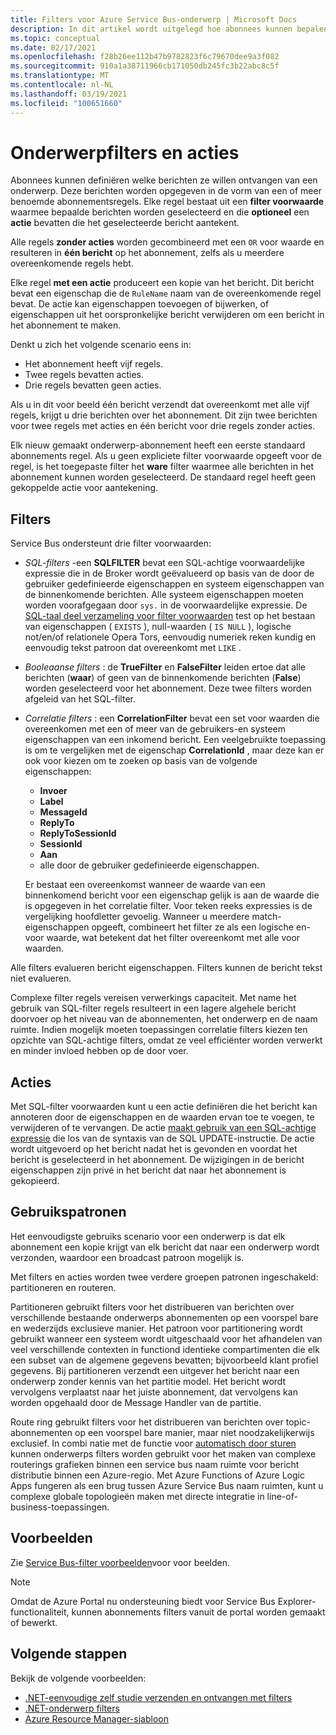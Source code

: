 ```yaml
---
title: Filters voor Azure Service Bus-onderwerp | Microsoft Docs
description: In dit artikel wordt uitgelegd hoe abonnees kunnen bepalen welke berichten ze willen ontvangen van een onderwerp door filters op te geven.
ms.topic: conceptual
ms.date: 02/17/2021
ms.openlocfilehash: f28b26ee112b47b9782823f6c79670dee9a3f082
ms.sourcegitcommit: 910a1a38711966cb171050db245fc3b22abc8c5f
ms.translationtype: MT
ms.contentlocale: nl-NL
ms.lasthandoff: 03/19/2021
ms.locfileid: "100651660"
---
```

# <a name="topic-filters-and-actions"></a>Onderwerpfilters en acties

Abonnees kunnen definiëren welke berichten ze willen ontvangen van een onderwerp. Deze berichten worden opgegeven in de vorm van een of meer benoemde abonnementsregels. Elke regel bestaat uit een **filter voorwaarde** waarmee bepaalde berichten worden geselecteerd en die **optioneel** een **actie** bevatten die het geselecteerde bericht aantekent. 

Alle regels **zonder acties** worden gecombineerd met een `OR` voor waarde en resulteren in **één bericht** op het abonnement, zelfs als u meerdere overeenkomende regels hebt. 

Elke regel **met een actie** produceert een kopie van het bericht. Dit bericht bevat een eigenschap die de `RuleName` naam van de overeenkomende regel bevat. De actie kan eigenschappen toevoegen of bijwerken, of eigenschappen uit het oorspronkelijke bericht verwijderen om een bericht in het abonnement te maken. 

Denkt u zich het volgende scenario eens in:

- Het abonnement heeft vijf regels.
- Twee regels bevatten acties.
- Drie regels bevatten geen acties.

Als u in dit voor beeld één bericht verzendt dat overeenkomt met alle vijf regels, krijgt u drie berichten over het abonnement. Dit zijn twee berichten voor twee regels met acties en één bericht voor drie regels zonder acties. 

Elk nieuw gemaakt onderwerp-abonnement heeft een eerste standaard abonnements regel. Als u geen expliciete filter voorwaarde opgeeft voor de regel, is het toegepaste filter het **ware** filter waarmee alle berichten in het abonnement kunnen worden geselecteerd. De standaard regel heeft geen gekoppelde actie voor aantekening.

## <a name="filters"></a>Filters
Service Bus ondersteunt drie filter voorwaarden:

-   *SQL-filters* -een **SQLFILTER** bevat een SQL-achtige voorwaardelijke expressie die in de Broker wordt geëvalueerd op basis van de door de gebruiker gedefinieerde eigenschappen en systeem eigenschappen van de binnenkomende berichten. Alle systeem eigenschappen moeten worden voorafgegaan door `sys.` in de voorwaardelijke expressie. De [SQL-taal deel verzameling voor filter voorwaarden](service-bus-messaging-sql-filter.md) test op het bestaan van eigenschappen ( `EXISTS` ), null-waarden ( `IS NULL` ), logische not/en/of relationele Opera Tors, eenvoudig numeriek reken kundig en eenvoudig tekst patroon dat overeenkomt met `LIKE` .
-   *Booleaanse filters* : de **TrueFilter** en **FalseFilter** leiden ertoe dat alle berichten (**waar**) of geen van de binnenkomende berichten (**False**) worden geselecteerd voor het abonnement. Deze twee filters worden afgeleid van het SQL-filter. 
-   *Correlatie filters* : een **CorrelationFilter** bevat een set voor waarden die overeenkomen met een of meer van de gebruikers-en systeem eigenschappen van een inkomend bericht. Een veelgebruikte toepassing is om te vergelijken met de eigenschap **CorrelationId** , maar deze kan er ook voor kiezen om te zoeken op basis van de volgende eigenschappen:

    - **Invoer**
     - **Label**
     - **MessageId**
     - **ReplyTo**
     - **ReplyToSessionId**
     - **SessionId** 
     - **Aan**
     - alle door de gebruiker gedefinieerde eigenschappen. 
     
     Er bestaat een overeenkomst wanneer de waarde van een binnenkomend bericht voor een eigenschap gelijk is aan de waarde die is opgegeven in het correlatie filter. Voor teken reeks expressies is de vergelijking hoofdletter gevoelig. Wanneer u meerdere match-eigenschappen opgeeft, combineert het filter ze als een logische en-voor waarde, wat betekent dat het filter overeenkomt met alle voor waarden.

Alle filters evalueren bericht eigenschappen. Filters kunnen de bericht tekst niet evalueren.

Complexe filter regels vereisen verwerkings capaciteit. Met name het gebruik van SQL-filter regels resulteert in een lagere algehele bericht doorvoer op het niveau van de abonnementen, het onderwerp en de naam ruimte. Indien mogelijk moeten toepassingen correlatie filters kiezen ten opzichte van SQL-achtige filters, omdat ze veel efficiënter worden verwerkt en minder invloed hebben op de door voer.

## <a name="actions"></a>Acties

Met SQL-filter voorwaarden kunt u een actie definiëren die het bericht kan annoteren door de eigenschappen en de waarden ervan toe te voegen, te verwijderen of te vervangen. De actie [maakt gebruik van een SQL-achtige expressie](service-bus-messaging-sql-filter.md) die los van de syntaxis van de SQL UPDATE-instructie. De actie wordt uitgevoerd op het bericht nadat het is gevonden en voordat het bericht is geselecteerd in het abonnement. De wijzigingen in de bericht eigenschappen zijn privé in het bericht dat naar het abonnement is gekopieerd.

## <a name="usage-patterns"></a>Gebruikspatronen

Het eenvoudigste gebruiks scenario voor een onderwerp is dat elk abonnement een kopie krijgt van elk bericht dat naar een onderwerp wordt verzonden, waardoor een broadcast patroon mogelijk is.

Met filters en acties worden twee verdere groepen patronen ingeschakeld: partitioneren en routeren.

Partitioneren gebruikt filters voor het distribueren van berichten over verschillende bestaande onderwerps abonnementen op een voorspel bare en wederzijds exclusieve manier. Het patroon voor partitionering wordt gebruikt wanneer een systeem wordt uitgeschaald voor het afhandelen van veel verschillende contexten in functiond identieke compartimenten die elk een subset van de algemene gegevens bevatten; bijvoorbeeld klant profiel gegevens. Bij partitioneren verzendt een uitgever het bericht naar een onderwerp zonder kennis van het partitie model. Het bericht wordt vervolgens verplaatst naar het juiste abonnement, dat vervolgens kan worden opgehaald door de Message Handler van de partitie.

Route ring gebruikt filters voor het distribueren van berichten over topic-abonnementen op een voorspel bare manier, maar niet noodzakelijkerwijs exclusief. In combi natie met de functie voor [automatisch door sturen](service-bus-auto-forwarding.md) kunnen onderwerps filters worden gebruikt voor het maken van complexe routerings grafieken binnen een service bus naam ruimte voor bericht distributie binnen een Azure-regio. Met Azure Functions of Azure Logic Apps fungeren als een brug tussen Azure Service Bus naam ruimten, kunt u complexe globale topologieën maken met directe integratie in line-of-business-toepassingen.

## <a name="examples"></a>Voorbeelden
Zie [Service Bus-filter voorbeelden](service-bus-filter-examples.md)voor voor beelden.



> [!NOTE]
> Omdat de Azure Portal nu ondersteuning biedt voor Service Bus Explorer-functionaliteit, kunnen abonnements filters vanuit de portal worden gemaakt of bewerkt. 

## <a name="next-steps"></a>Volgende stappen
Bekijk de volgende voorbeelden: 

- [.NET-eenvoudige zelf studie verzenden en ontvangen met filters](https://github.com/Azure/azure-service-bus/tree/master/samples/DotNet/GettingStarted/BasicSendReceiveTutorialwithFilters/BasicSendReceiveTutorialWithFilters)
- [.NET-onderwerp filters](https://github.com/Azure/azure-service-bus/tree/master/samples/DotNet/Microsoft.Azure.ServiceBus/TopicFilters)
- [Azure Resource Manager-sjabloon](/azure/templates/microsoft.servicebus/2017-04-01/namespaces/topics/subscriptions/rules)